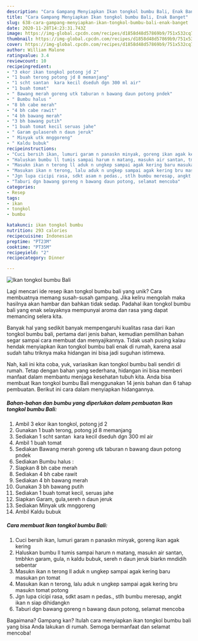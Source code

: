 ```yaml
---
description: "Cara Gampang Menyiapkan Ikan tongkol bumbu Bali, Enak Banget"
title: "Cara Gampang Menyiapkan Ikan tongkol bumbu Bali, Enak Banget"
slug: 638-cara-gampang-menyiapkan-ikan-tongkol-bumbu-bali-enak-banget
date: 2020-11-28T14:23:31.743Z
image: https://img-global.cpcdn.com/recipes/d1858d48d57869b9/751x532cq70/ikan-tongkol-bumbu-bali-foto-resep-utama.jpg
thumbnail: https://img-global.cpcdn.com/recipes/d1858d48d57869b9/751x532cq70/ikan-tongkol-bumbu-bali-foto-resep-utama.jpg
cover: https://img-global.cpcdn.com/recipes/d1858d48d57869b9/751x532cq70/ikan-tongkol-bumbu-bali-foto-resep-utama.jpg
author: William Malone
ratingvalue: 3.4
reviewcount: 10
recipeingredient:
- "3 ekor ikan tongkol potong jd 2"
- "1 buah terong potong jd 8 memanjang"
- "1 scht santan  kara kecil dseduh dgn 300 ml air"
- "1 buah tomat"
- " Bawang merah goreng utk taburan n bawang daun potong pndek"
- " Bumbu halus "
- "8 bh cabe merah"
- "4 bh cabe rawit"
- "4 bh bawang merah"
- "3 bh bawang putih"
- "1 buah tomat kecil seruas jahe"
- " Garam gulasereh n daun jeruk"
- " Minyak utk mnggoreng"
- " Kaldu bubuk"
recipeinstructions:
- "Cuci bersih ikan, lumuri garam n panaskn minyak, goreng ikan agak kering"
- "Haluskan bumbu ll tumis sampai harum n matang, masukn air santan, tmbhkn garam, gula, n kaldu bubuk, sereh n daun jeruk biarkn mndidih sebentar"
- "Masukn ikan n terong ll aduk n ungkep sampai agak kering baru masukan pn tomat"
- "Masukan ikan n terong, lalu aduk n ungkep sampai agak kering bru masukn tomat potong"
- "Jgn lupa cicipi rasa, sdkt asam n pedas., stlh bumbu meresap, angkt ikan n siap dihidangkn"
- "Taburi dgn bawang goreng n bawang daun potong, selamat mencoba"
categories:
- Resep
tags:
- ikan
- tongkol
- bumbu

katakunci: ikan tongkol bumbu 
nutrition: 293 calories
recipecuisine: Indonesian
preptime: "PT23M"
cooktime: "PT35M"
recipeyield: "2"
recipecategory: Dinner

---
```



![Ikan tongkol bumbu Bali](https://img-global.cpcdn.com/recipes/d1858d48d57869b9/751x532cq70/ikan-tongkol-bumbu-bali-foto-resep-utama.jpg)

Lagi mencari ide resep ikan tongkol bumbu bali yang unik? Cara membuatnya memang susah-susah gampang. Jika keliru mengolah maka hasilnya akan hambar dan bahkan tidak sedap. Padahal ikan tongkol bumbu bali yang enak selayaknya mempunyai aroma dan rasa yang dapat memancing selera kita.



Banyak hal yang sedikit banyak mempengaruhi kualitas rasa dari ikan tongkol bumbu bali, pertama dari jenis bahan, kemudian pemilihan bahan segar sampai cara membuat dan menyajikannya. Tidak usah pusing kalau hendak menyiapkan ikan tongkol bumbu bali enak di rumah, karena asal sudah tahu triknya maka hidangan ini bisa jadi suguhan istimewa.


Nah, kali ini kita coba, yuk, variasikan ikan tongkol bumbu bali sendiri di rumah. Tetap dengan bahan yang sederhana, hidangan ini bisa memberi manfaat dalam membantu menjaga kesehatan tubuh kita. Anda bisa membuat Ikan tongkol bumbu Bali menggunakan 14 jenis bahan dan 6 tahap pembuatan. Berikut ini cara dalam menyiapkan hidangannya.

<!--inarticleads1-->

##### Bahan-bahan dan bumbu yang diperlukan dalam pembuatan Ikan tongkol bumbu Bali:

1. Ambil 3 ekor ikan tongkol, potong jd 2
1. Gunakan 1 buah terong, potong jd 8 memanjang
1. Sediakan 1 scht santan  kara kecil dseduh dgn 300 ml air
1. Ambil 1 buah tomat
1. Sediakan  Bawang merah goreng utk taburan n bawang daun potong pndek
1. Sediakan  Bumbu halus :
1. Siapkan 8 bh cabe merah
1. Sediakan 4 bh cabe rawit
1. Sediakan 4 bh bawang merah
1. Gunakan 3 bh bawang putih
1. Sediakan 1 buah tomat kecil, seruas jahe
1. Siapkan  Garam, gula,sereh n daun jeruk
1. Sediakan  Minyak utk mnggoreng
1. Ambil  Kaldu bubuk




<!--inarticleads2-->

##### Cara membuat Ikan tongkol bumbu Bali:

1. Cuci bersih ikan, lumuri garam n panaskn minyak, goreng ikan agak kering
1. Haluskan bumbu ll tumis sampai harum n matang, masukn air santan, tmbhkn garam, gula, n kaldu bubuk, sereh n daun jeruk biarkn mndidih sebentar
1. Masukn ikan n terong ll aduk n ungkep sampai agak kering baru masukan pn tomat
1. Masukan ikan n terong, lalu aduk n ungkep sampai agak kering bru masukn tomat potong
1. Jgn lupa cicipi rasa, sdkt asam n pedas., stlh bumbu meresap, angkt ikan n siap dihidangkn
1. Taburi dgn bawang goreng n bawang daun potong, selamat mencoba




Bagaimana? Gampang kan? Itulah cara menyiapkan ikan tongkol bumbu bali yang bisa Anda lakukan di rumah. Semoga bermanfaat dan selamat mencoba!
